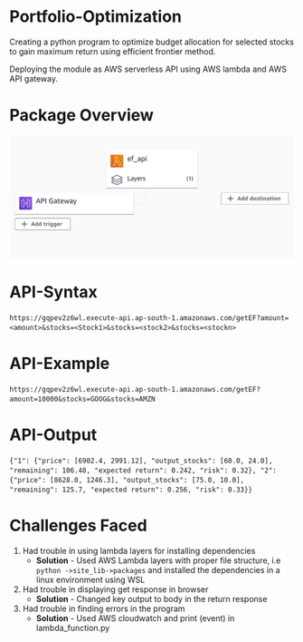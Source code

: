 # Portfolio-Optimization
Creating a python program to optimize budget allocation for selected stocks to gain maximum return using efficient frontier method.

Deploying the module as AWS serverless API using AWS lambda and AWS API gateway.

# Package Overview
![test](assets/overview.png)
# API-Syntax
```https://gqpev2z6wl.execute-api.ap-south-1.amazonaws.com/getEF?amount=<amount>&stocks=<Stock1>&stocks=<stock2>&stocks=<stockn>```

# API-Example
```https://gqpev2z6wl.execute-api.ap-south-1.amazonaws.com/getEF?amount=10000&stocks=GOOG&stocks=AMZN```

# API-Output
```{"1": {"price": [6902.4, 2991.12], "output_stocks": [60.0, 24.0], "remaining": 106.48, "expected return": 0.242, "risk": 0.32}, "2": {"price": [8628.0, 1246.3], "output_stocks": [75.0, 10.0], "remaining": 125.7, "expected return": 0.256, "risk": 0.33}}```

# Challenges Faced
1. Had trouble in using lambda layers for installing dependencies 
    - **Solution** - Used AWS Lambda layers with proper file structure, i.e 
     ```python ->site_lib->packages``` and installed the dependencies in a linux environment using WSL
2. Had trouble in displaying get response in browser
    - **Solution** - Changed key output to body in the return response
3. Had trouble in finding errors in the program
    - **Solution** - Used AWS cloudwatch and print (event) in lambda_function.py